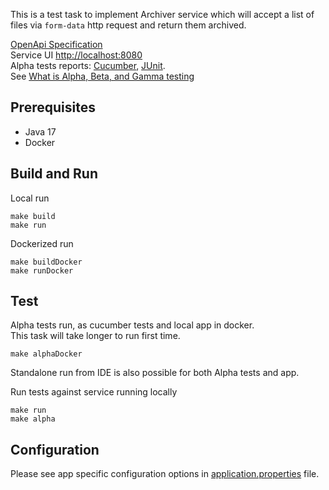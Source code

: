 This is a test task to implement Archiver service which will accept
a list of files via `form-data` http request and return them archived.  

[OpenApi Specification](openapi.yaml)  
Service UI [http://localhost:8080](http://localhost:8080)  
Alpha tests reports: [Cucumber](features/build/reports/tests/alphaTest/alpha-report.html), [JUnit](features/build/reports/tests/alphaTest/index.html).  
See [What is Alpha, Beta, and Gamma testing](https://spectsteps.substack.com/p/difference-between-alpha-testing)

## Prerequisites
- Java 17 
- Docker

## Build and Run

Local run
```shell
make build
make run
```

Dockerized run  
```shell
make buildDocker
make runDocker
```

## Test

Alpha tests run, as cucumber tests and local app in docker.  
This task will take longer to run first time.
```shell
make alphaDocker
```

Standalone run from IDE is also possible for both Alpha tests and app.  

Run tests against service running locally
```shell
make run
make alpha
```

## Configuration
Please see app specific configuration options in [application.properties](src/main/resources/application.properties) file.
